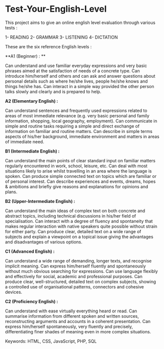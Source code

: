# Test-Your-English-Level

This project aims to give an online english level evaluation through various tests : 

1- READING
2- GRAMMAR
3- LISTENING
4- DICTATION

These are the six reference English levels :

**A1 (Beginner) : **

Can understand and use familiar everyday expressions and very basic phrases aimed at the satisfaction of needs of a concrete type. Can introduce him/herself and others and can ask and answer questions about personal details such as where he/she lives, people he/she knows and things he/she has. Can interact in a simple way provided the other person talks slowly and clearly and is prepared to help.

**A2 (Elementary English) :**

Can understand sentences and frequently used expressions related to areas of most immediate relevance (e.g. very basic personal and family information, shopping, local geography, employment). Can communicate in simple and routine tasks requiring a simple and direct exchange of information on familiar and routine matters. Can describe in simple terms aspects of his/her background, immediate environment and matters in areas of immediate need.

**B1 (Intermediate English) :**

Can understand the main points of clear standard input on familiar matters regularly encountered in work, school, leisure, etc. Can deal with most situations likely to arise whilst travelling in an area where the language is spoken. Can produce simple connected text on topics which are familiar or of personal interest. Can describe experiences and events, dreams, hopes & ambitions and briefly give reasons and explanations for opinions and plans.

**B2 (Upper-Intermediate English) :**

Can understand the main ideas of complex text on both concrete and abstract topics, including technical discussions in his/her field of specialisation. Can interact with a degree of fluency and spontaneity that makes regular interaction with native speakers quite possible without strain for either party. Can produce clear, detailed text on a wide range of subjects and explain a viewpoint on a topical issue giving the advantages and disadvantages of various options.

**C1 (Advanced English) :**

Can understand a wide range of demanding, longer texts, and recognise implicit meaning. Can express him/herself fluently and spontaneously without much obvious searching for expressions. Can use language flexibly and effectively for social, academic and professional purposes. Can produce clear, well-structured, detailed text on complex subjects, showing a controlled use of organisational patterns, connectors and cohesive devices.

**C2 (Proficiency English) :**

Can understand with ease virtually everything heard or read. Can summarise information from different spoken and written sources, reconstructing arguments and accounts in a coherent presentation. Can express him/herself spontaneously, very fluently and precisely, differentiating finer shades of meaning even in more complex situations.




Keywords: HTML, CSS, JavaScript, PHP, SQL
